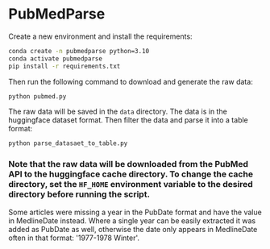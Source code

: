 # PubMedParse

Create a new environment and install the requirements:

```bash
conda create -n pubmedparse python=3.10
conda activate pubmedparse
pip install -r requirements.txt
```
Then run the following command to download and generate the raw data:

```bash
python pubmed.py
```

The raw data will be saved in the `data` directory. The data is in the huggingface dataset format. 
Then filter the data and parse it into a table format:

```bash
python parse_datasaet_to_table.py
```

### Note that the raw data will be downloaded from the PubMed API to the huggingface cache directory. To change the cache directory, set the `HF_HOME` environment variable to the desired directory before running the script.

Some articles were missing a year in the PubDate format and have the value in MedlineDate instead. Where a single year can be easily extracted it was added as PubDate as well, otherwise the date only appears in MedlineDate often in that format: '1977-1978 Winter'.